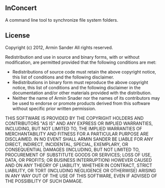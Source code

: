 ## InConcert

A command line tool to synchronize file system folders.

## License

Copyright (c) 2012, Armin Sander
All rights reserved.

Redistribution and use in source and binary forms, with or without
modification, are permitted provided that the following conditions are met:

- Redistributions of source code must retain the above copyright notice, 
      this list of conditions and the following disclaimer.
- Redistributions in binary form must reproduce the above copyright
      notice, this list of conditions and the following disclaimer in the
      documentation and/or other materials provided with the distribution.
- Neither the name of Armin Snader nor the
      names of its contributors may be used to endorse or promote products
      derived from this software without specific prior written permission.

THIS SOFTWARE IS PROVIDED BY THE COPYRIGHT HOLDERS AND CONTRIBUTORS "AS IS" AND
ANY EXPRESS OR IMPLIED WARRANTIES, INCLUDING, BUT NOT LIMITED TO, THE IMPLIED
WARRANTIES OF MERCHANTABILITY AND FITNESS FOR A PARTICULAR PURPOSE ARE
DISCLAIMED. IN NO EVENT SHALL ARMIN SANDER BE LIABLE FOR ANY
DIRECT, INDIRECT, INCIDENTAL, SPECIAL, EXEMPLARY, OR CONSEQUENTIAL DAMAGES
(INCLUDING, BUT NOT LIMITED TO, PROCUREMENT OF SUBSTITUTE GOODS OR SERVICES;
LOSS OF USE, DATA, OR PROFITS; OR BUSINESS INTERRUPTION) HOWEVER CAUSED AND
ON ANY THEORY OF LIABILITY, WHETHER IN CONTRACT, STRICT LIABILITY, OR TORT
(INCLUDING NEGLIGENCE OR OTHERWISE) ARISING IN ANY WAY OUT OF THE USE OF THIS
SOFTWARE, EVEN IF ADVISED OF THE POSSIBILITY OF SUCH DAMAGE.
